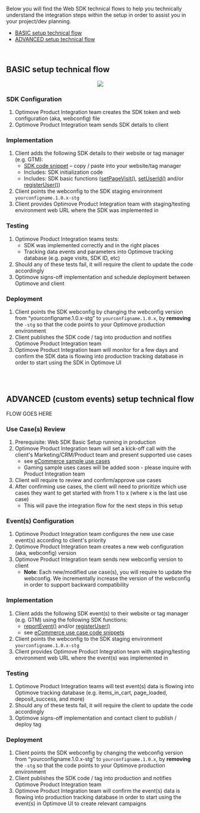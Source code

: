 Below you will find the Web SDK technical flows to help you technically understand the integration steps within the setup in order to assist you in your project/dev planning.

- [BASIC setup technical flow](#basic-flow) 
- [ADVANCED setup technical flow](#advanced-flow) 

<br/>

## <a id="basic-flow"></a>BASIC setup technical flow

<p align="center"><img src="https://github.com/optimove-tech/Web-SDK-Integration-Guide/raw/master/Web%20SDK%20Tech%20Flows/web-sdk-tech-flow-basic.jpg?raw=true"></p>


### SDK Configuration
1. Optimove Product Integration team creates the SDK token and web configuration (aka, webconfig) file
2. Optimove Product Integration team sends SDK details to client


### Implementation
1.  Client adds the following SDK details to their website or tag manager (e.g. GTM):
	- [SDK code snippet](https://github.com/optimove-tech/Web-SDK-Integration-Guide/blob/master/Web-SDK-Code-Snippets/GTM-CustomHTML-Code-Snippet.html) – copy / paste into your website/tag manager
	- Includes: SDK initialization code
	- Includes: SDK basic functions ([setPageVisit()](https://github.com/optimove-tech/Web-SDK-Integration-Guide#track-visits), [setUserId()](https://github.com/optimove-tech/Web-SDK-Integration-Guide#link-visit-customer) and/or [registerUser()](https://github.com/optimove-tech/Web-SDK-Integration-Guide#record-user-email))
2. Client points the webconfig to the SDK staging environment `yourconfigname.1.0.x-stg`
3. Client provides Optimove Product Integration team with staging/testing environment web URL where the SDK was implemented in

### Testing
1. Optimove Product Integration teams tests:
	- SDK was implemented correctly and in the right places
	- Tracking data events and parameters into Optimove tracking database (e.g. page visits, SDK ID, etc)
2. Should any of these tests fail, it will require the client to update the code accordingly
3. Optimove signs-off implementation and schedule deployment between Optimove and client

### Deployment
1. Client points the SDK webconfig by changing the webconfig version from “yourconfigname.1.0.x-stg” to `yourconfigname.1.0.x`, by **removing** the `-stg` so that the code points to your Optimove production environment
2. Client publishes the SDK code / tag into production and notifies Optimove Product Integration team
3. Optimove Product Integration team will monitor for a few days and confirm the SDK data is flowing into production tracking database in order to start using the SDK in Optimove UI

<br/><br/>

## <a id="advanced-flow"></a>ADVANCED (custom events) setup technical flow

FLOW GOES HERE


### Use Case(s) Review
1.  Prerequisite: Web SDK Basic Setup running in production
2. Optimove Product Integration team will set a kick-off call with the client's Marketing/CRM/Product team and present supported use cases
	- see [eCommerce sample use cases](https://docs.optimove.com/track-and-trigger-use-cases/)
	- Gaming sample uses cases will be added soon - please inquire with Product Integration team 
3. Client will require to review and confirm/approve use cases
4. After confirming use cases, the client will need to prioritize which use cases they want to get started with from 1 to x (where x is the last use case)
	- This will pave the integration flow for the next steps in this setup

### Event(s) Configuration
1. Optimove Product Integration team configures the new use case event(s) according to client's priority
2. Optimove Product Integration team creates a new web configuration (aka, webconfig) version
3.  Optimove Product Integration team sends new webconfig version to client
	- **Note**: Each new/modified use case(s), you will require to update the webconfig. We incrementally increase the version of the webconfig in order to support backward compatibility

### Implementation
1. Client adds the following SDK event(s) to their website or tag manager (e.g. GTM) using the following SDK functions:
	- [reportEvent()](https://github.com/optimove-tech/Web-SDK-Integration-Guide#custom-events) and/or [registerUser()](https://github.com/optimove-tech/Web-SDK-Integration-Guide#record-user-email)
	- see [eCommerce use case code snippets](https://github.com/optimove-tech/Web-SDK-Integration-Guide/tree/master/eComm-Use-Cases-Code-Snippets)
2. Client points the webconfig to the SDK staging environment `yourconfigname.1.0.x-stg`
3. Client provides Optimove Product Integration team with staging/testing environment web URL where the event(s) was implemented in

### Testing
1. Optimove Product Integration teams will test event(s) data is flowing into Optimove tracking database (e.g. items_in_cart, page_loaded, deposit_success, and more)
2. Should any of these tests fail, it will require the client to update the code accordingly
3. Optimove signs-off implementation and contact client to publish / deploy tag


### Deployment
1. Client points the SDK webconfig by changing the webconfig version from “yourconfigname.1.0.x-stg” to `yourconfigname.1.0.x`, by **removing** the `-stg` so that the code points to your Optimove production environment
2. Client publishes the SDK code / tag into production and notifies Optimove Product Integration team
3. Optimove Product Integration team will confirm the event(s) data is flowing into production tracking database in order to start using the event(s) in Optimove UI to create relevant campaigns

